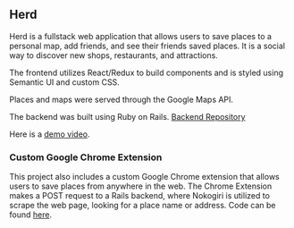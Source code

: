## Herd

Herd is a fullstack web application that allows users to save places to a personal map, add friends, and see their friends saved places. It is a social way to discover new shops, restaurants, and attractions.

The frontend utilizes React/Redux to build components and is styled using Semantic UI and custom CSS.

Places and maps were served through the Google Maps API. 

The backend was built using Ruby on Rails. [Backend Repository](https://github.com/morgannegagne/flatiron-final-project-backend)

Here is a [demo video](https://youtu.be/U2yXSjJMqdA). 




### Custom Google Chrome Extension
This project also includes a custom Google Chrome extension that allows users to save places from anywhere in the web. The Chrome Extension makes a POST request to a Rails backend, where Nokogiri is utilized to scrape the web page, looking for a place name or address. Code can be found [here](https://github.com/morgannegagne/flatiron-final-project-chrome-extension).


